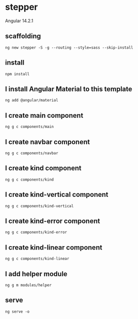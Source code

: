 # stepper

Angular 14.2.1

## scaffolding

```shell
ng new stepper -S -g --routing --style=sass --skip-install
```

## install

```shell
npm install
```

## I install Angular Material to this template

```shell
ng add @angular/material
```

## I create main component

```shell
ng g c components/main
```

## I create navbar component

```shell
ng g c components/navbar
```

## I create kind component

```shell
ng g c components/kind
```

## I create kind-vertical component

```shell
ng g c components/kind-vertical
```

## I create kind-error component

```shell
ng g c components/kind-error
```

## I create kind-linear component

```shell
ng g c components/kind-linear
```

## I add helper module

```shell
ng g m modules/helper
```

## serve

```shell
ng serve -o
```
